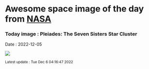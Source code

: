 
# Awesome space image of the day from [NASA](https://api.nasa.gov/)

### Today image : Pleiades: The Seven Sisters Star Cluster
Date : 2022-12-05

![](https://apod.nasa.gov/apod/image/2212/Pleiades_Estes_1080.jpg)

<small>Latest update : Tue Dec  6 04:16:47 2022</small>
        